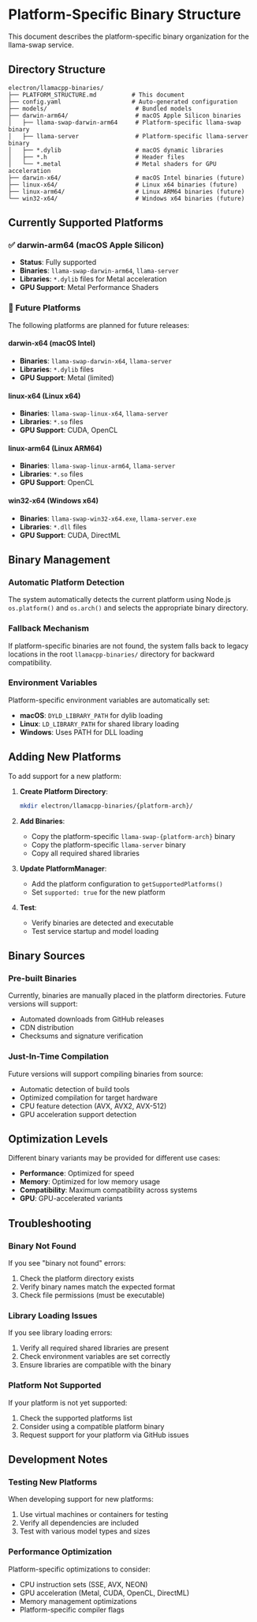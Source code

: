# Platform-Specific Binary Structure

This document describes the platform-specific binary organization for the llama-swap service.

## Directory Structure

```
electron/llamacpp-binaries/
├── PLATFORM_STRUCTURE.md          # This document
├── config.yaml                    # Auto-generated configuration
├── models/                         # Bundled models
├── darwin-arm64/                   # macOS Apple Silicon binaries
│   ├── llama-swap-darwin-arm64     # Platform-specific llama-swap binary
│   ├── llama-server                # Platform-specific llama-server binary
│   ├── *.dylib                     # macOS dynamic libraries
│   ├── *.h                         # Header files
│   └── *.metal                     # Metal shaders for GPU acceleration
├── darwin-x64/                     # macOS Intel binaries (future)
├── linux-x64/                      # Linux x64 binaries (future)
├── linux-arm64/                    # Linux ARM64 binaries (future)
└── win32-x64/                      # Windows x64 binaries (future)
```

## Currently Supported Platforms

### ✅ darwin-arm64 (macOS Apple Silicon)
- **Status**: Fully supported
- **Binaries**: `llama-swap-darwin-arm64`, `llama-server`
- **Libraries**: `*.dylib` files for Metal acceleration
- **GPU Support**: Metal Performance Shaders

### 🔄 Future Platforms

The following platforms are planned for future releases:

#### darwin-x64 (macOS Intel)
- **Binaries**: `llama-swap-darwin-x64`, `llama-server`
- **Libraries**: `*.dylib` files
- **GPU Support**: Metal (limited)

#### linux-x64 (Linux x64)
- **Binaries**: `llama-swap-linux-x64`, `llama-server`
- **Libraries**: `*.so` files
- **GPU Support**: CUDA, OpenCL

#### linux-arm64 (Linux ARM64)
- **Binaries**: `llama-swap-linux-arm64`, `llama-server`
- **Libraries**: `*.so` files
- **GPU Support**: OpenCL

#### win32-x64 (Windows x64)
- **Binaries**: `llama-swap-win32-x64.exe`, `llama-server.exe`
- **Libraries**: `*.dll` files
- **GPU Support**: CUDA, DirectML

## Binary Management

### Automatic Platform Detection
The system automatically detects the current platform using Node.js `os.platform()` and `os.arch()` and selects the appropriate binary directory.

### Fallback Mechanism
If platform-specific binaries are not found, the system falls back to legacy locations in the root `llamacpp-binaries/` directory for backward compatibility.

### Environment Variables
Platform-specific environment variables are automatically set:
- **macOS**: `DYLD_LIBRARY_PATH` for dylib loading
- **Linux**: `LD_LIBRARY_PATH` for shared library loading
- **Windows**: Uses PATH for DLL loading

## Adding New Platforms

To add support for a new platform:

1. **Create Platform Directory**:
   ```bash
   mkdir electron/llamacpp-binaries/{platform-arch}/
   ```

2. **Add Binaries**:
   - Copy the platform-specific `llama-swap-{platform-arch}` binary
   - Copy the platform-specific `llama-server` binary
   - Copy all required shared libraries

3. **Update PlatformManager**:
   - Add the platform configuration to `getSupportedPlatforms()`
   - Set `supported: true` for the new platform

4. **Test**:
   - Verify binaries are detected and executable
   - Test service startup and model loading

## Binary Sources

### Pre-built Binaries
Currently, binaries are manually placed in the platform directories. Future versions will support:
- Automated downloads from GitHub releases
- CDN distribution
- Checksums and signature verification

### Just-In-Time Compilation
Future versions will support compiling binaries from source:
- Automatic detection of build tools
- Optimized compilation for target hardware
- CPU feature detection (AVX, AVX2, AVX-512)
- GPU acceleration support detection

## Optimization Levels

Different binary variants may be provided for different use cases:
- **Performance**: Optimized for speed
- **Memory**: Optimized for low memory usage
- **Compatibility**: Maximum compatibility across systems
- **GPU**: GPU-accelerated variants

## Troubleshooting

### Binary Not Found
If you see "binary not found" errors:
1. Check the platform directory exists
2. Verify binary names match the expected format
3. Check file permissions (must be executable)

### Library Loading Issues
If you see library loading errors:
1. Verify all required shared libraries are present
2. Check environment variables are set correctly
3. Ensure libraries are compatible with the binary

### Platform Not Supported
If your platform is not yet supported:
1. Check the supported platforms list
2. Consider using a compatible platform binary
3. Request support for your platform via GitHub issues

## Development Notes

### Testing New Platforms
When developing support for new platforms:
1. Use virtual machines or containers for testing
2. Verify all dependencies are included
3. Test with various model types and sizes

### Performance Optimization
Platform-specific optimizations to consider:
- CPU instruction sets (SSE, AVX, NEON)
- GPU acceleration (Metal, CUDA, OpenCL, DirectML)
- Memory management optimizations
- Platform-specific compiler flags 